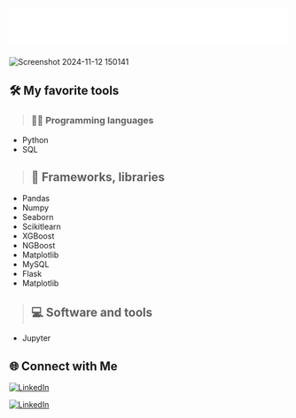 # ![Name Animation](./name-animation.svg)

![Screenshot 2024-11-12 150141](https://github.com/user-attachments/assets/107bebde-1c5f-4254-ae20-55af94dac84f)

## 🛠️ My favorite tools
> ### 👨‍💻 Programming languages
   - Python
   - SQL

> ## 🧰 Frameworks, libraries
   - Pandas
   - Numpy
   - Seaborn
   - Scikitlearn
   - XGBoost
   - NGBoost
   - Matplotlib
   - MySQL
   - Flask
   - Matplotlib

> ## 💻 Software and tools
   - Jupyter

## 🌐 Connect with Me
<a href="https://www.linkedin.com/in/your-profile/](https://www.linkedin.com/in/michael-angelo-voudouris-082a20207/" target="_blank">
    <img src="https://upload.wikimedia.org/wikipedia/commons/c/ca/LinkedIn_logo_initials.png" alt="LinkedIn" width="30" height="30">
</a>

[![LinkedIn](https://img.shields.io/badge/LinkedIn-Profile-blue?style=flat&logo=linkedin&logoColor=white)]([https://www.linkedin.com/in/your-profile/](https://www.linkedin.com/in/michael-angelo-voudouris-082a20207/))


